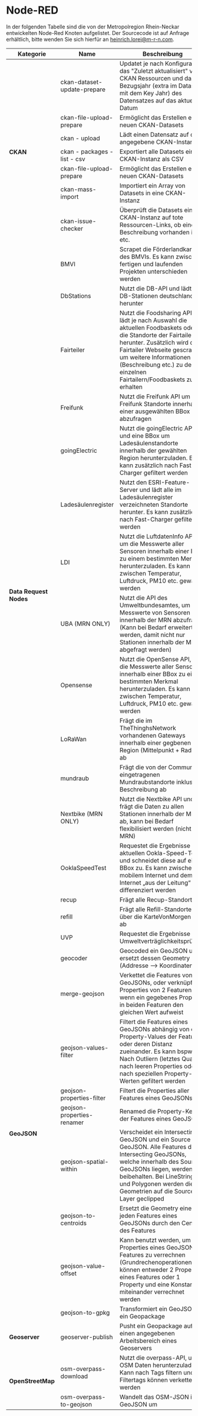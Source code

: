 # Node-RED

In der folgenden Tabelle sind die von der Metropolregion Rhein-Neckar entwickelten Node-Red Knoten aufgelistet. Der Sourcecode ist auf Anfrage erhältlich, bitte wenden Sie sich hierfür an heinrich.lorei@m-r-n.com.


<table>
   <thead>
   <tr>
      <th>Kategorie</th>
      <th>Name</th>
      <th>Beschreibung</th>
   </tr>
   </thead>
   <tbody>   
   <tr>
      <td rowspan="8"> <b>CKAN</b></td>
   </tr>
   <tr>
      <td>ckan-dataset-update-prepare</td>
      <td>Updatet je nach Konfiguration das "Zuletzt aktualisiert" von CKAN Ressourcen und das Bezugsjahr (extra im Dataset mit dem Key Jahr) des Datensatzes auf das            aktuelle Datum</td>
   </tr>
    <tr>
      <td>ckan-file-upload-prepare</td>
      <td>Ermöglicht das Erstellen eines neuen CKAN-Datasets</td>
   </tr>
   <tr>
      <td>ckan - upload</td>
      <td>Lädt einen Datensatz auf die angegebene CKAN-Instanz</td>
   </tr>
   <tr>
      <td>ckan - packages - list - csv</td>
      <td>Exportiert alle Datasets einer CKAN-Instanz als CSV</td>
   </tr>
   <tr>
      <td>ckan-file-upload-prepare</td>
      <td>Ermöglicht das Erstellen eines neuen CKAN-Datasets</td>
   </tr>
   <tr>
      <td>ckan-mass-import</td>
      <td>Importiert ein Array von Datasets in eine CKAN-Instanz</td>
   </tr>
   <tr>
      <td>ckan-issue-checker</td>
      <td>Überprüft die Datasets einer CKAN-Instanz auf tote Ressourcen-Links, ob eine Beschreibung vorhanden ist etc.</td>
   </tr>
   <tr>
      <td rowspan="17"><b>Data Request Nodes</b></td>
   </tr>
   <tr>
      <td>BMVI</td>
      <td>Scrapet die Förderlandkarte des BMVIs. Es kann zwischen fertigen und laufenden Projekten unterschieden werden</td>
   </tr>
   <tr>
      <td>DbStations</td>
      <td>Nutzt die DB-API und lädt alle DB-Stationen deutschlandweit herunter</td>
   </tr>
   <tr>
      <td>Fairteiler</td>
      <td>Nutzt die Foodsharing API und lädt je nach Auswahl die aktuellen Foodbaskets oder die Standorte der Fairtailer herunter. Zusätzlich wird die Fairtailer Webseite gescrapet um weitere Informationen (Beschreibung etc.) zu den einzelnen Fairtailern/Foodbaskets zu erhalten</td>
   </tr>
    <tr>
      <td>Freifunk</td>
      <td>Nutzt die Freifunk API um die Freifunk Standorte innerhalb einer ausgewählten BBox abzufragen</td>
   </tr>
   <tr>
      <td>goingElectric</td>
      <td>Nutzt die goingElectric API und eine BBox um Ladesäulenstandorte innerhalb der gewählten Region herunterzuladen. Es kann zusätzlich nach Fast-Charger gefiltert werden</td>
   </tr>
   <tr>
      <td>Ladesäulenregister</td>
      <td>Nutzt den ESRI-Feature-Server und lädt alle im Ladesäulenregister verzeichneten Standorte herunter. Es kann zusätzlich nach Fast-Charger gefiltert werden</td>
   </tr>
   <tr>
      <td>LDI</td>
      <td>Nutzt die LuftdatenInfo API, um die Messwerte aller Sensoren innerhalb einer BBox zu einem bestimmten Merkmal herunterzuladen. Es kann zwischen Temperatur, Luftdruck, PM10 etc. gewählt werden</td>
   </tr>
   <tr>
      <td>UBA (MRN ONLY)</td>
      <td>Nutzt die API des Umweltbundesamtes, um die Messwerte von Sensoren innerhalb der MRN abzufragen (Kann bei Bedarf erweitert werden, damit nicht nur Stationen innerhalb der MRN abgefragt werden)</td>
   </tr>
   <tr>
      <td>Opensense</td>
      <td>Nutzt die OpenSense API, um die Messwerte aller Sensoren innerhalb einer BBox zu einem bestimmten Merkmal herunterzuladen. Es kann zwischen Temperatur, Luftdruck, PM10 etc. gewählt werden</td>
   </tr>
    <tr>
      <td>LoRaWan</td>
      <td>Frägt die im TheThinghsNetwork vorhandenen Gateways innerhalb einer gegbenen Region (Mittelpunkt + Radius) ab</td>
   </tr>
   <tr>
      <td>mundraub</td>
      <td>Frägt die von der Community eingetragenen Mundraubstandorte inklusive Beschreibung ab</td>
   </tr>
   <tr>
      <td>Nextbike (MRN ONLY)</td>
      <td>Nutzt die Nextbike API und frägt die Daten zu allen Stationen innerhalb der MRN ab, kann bei Bedarf flexibilisiert werden (nicht nur MRN)</td>
   </tr>
   <tr>
      <td>OoklaSpeedTest</td>
      <td>Requestet die Ergebnisse des aktuellen Ookla-Speed-Test und schneidet diese auf eine BBox zu. Es kann zwischen mobilem Internet und dem Internet „aus der     Leitung“ differenziert werden</td>
   </tr>
   <tr>
      <td>recup</td>
      <td>Frägt alle Recup-Standorte ab</td>
   </tr>
   <tr>
      <td>refill</td>
      <td>Frägt alle Refill-Standorte über die KarteVonMorgen API ab</td>
   </tr>
    <tr>
      <td>UVP</td>
      <td>Requestet die Ergebnisse der Umweltverträglichkeitsprüfung</td>
   </tr>
    <tr>
      <td rowspan="10"><b>GeoJSON</b></td>
   </tr>
   <tr>
    <td>geocoder</td>
    <td>Geocoded ein GeoJSON und ersetzt dessen Geometry (Addresse --> Koordinaten)</td>
    </tr>
    <tr>
        <td>merge-geojson</td>
        <td>Verkettet die Features von 2 GeoJSONs, oder verknüpft die Properties von 2 Featuren, wenn ein gegebenes Property in beiden Featuren den gleichen Wert aufweist</td>
     </tr>
     <tr>
        <td>geojson-values-filter</td>
        <td>Filtert die Features eines GeoJSONs abhängig von den Property-Values der Features oder deren Distanz zueinander. Es kann bspw. Nach Outliern (letztes Quantil), nach leeren Properties oder nach speziellen Property-Werten gefiltert werden </td>
     </tr>
     <tr>
        <td>geojson-properties-filter</td>
        <td>Filtert die Properties aller Features eines GeoJSONs</td>
     </tr>
     <tr>
        <td>geojson-properties-renamer</td>
        <td>Renamed die Property-Keys der Features eines GeoJSONs</td>
     </tr>
     <tr>
        <td>geojson-spatial-within</td>
        <td>Verscheidet ein Intersecting GeoJSON und ein Source GeoJSON. Alle Features des Intersecting GeoJSONs, welche innerhalb des Source GeoJSONs liegen, werden beibehalten. Bei LineStrings und Polygonen werden die Geometrien auf die Source Layer geclipped</td>
     </tr>
     <tr>
        <td>geojson-to-centroids</td>
        <td>Ersetzt die Geometry eines jeden Features eines GeoJSONs durch den Centroid des Features</td>
     </tr>
     <tr>
        <td>geojson-value-offset</td>
        <td>Kann benutzt werden, um die Properties eines GeoJSON-Features zu verrechnen (Grundrechenoperationen). Es können entweder 2 Properties eines Features oder 1 Property und eine Konstante miteinander verrechnet werden</td>
     </tr>
     <tr>
        <td>geojson-to-gpkg</td>
        <td>Transformiert ein GeoJSON in ein Geopackage</td>
     </tr>
     <tr>
        <td><b>Geoserver</b></td>
        <td>geoserver-publish</td>
        <td>Pusht ein Geopackage auf einen angegebenen Arbeitsbereich eines Geoservers</td>
     </tr>
     <tr>
        <td rowspan="3"><b>OpenStreetMap </b></td>
     </tr>
     <tr>
        <td>osm-overpass-download</td>
        <td>Nutzt die overpass-API, um OSM Daten herunterzuladen. Kann nach Tags filtern und Filtertags können verkettet werden </td>
     </tr>
     <tr>
        <td>osm-overpass-to-geojson</td>
        <td>Wandelt das OSM-JSON in ein GeoJSON um</td>
     </tr>
   </tbody>
</table>


